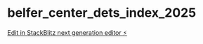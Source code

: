 # belfer_center_dets_index_2025

[Edit in StackBlitz next generation editor ⚡️](https://stackblitz.com/~/github.com/lkolodziej96/belfer_center_dets_index_2025)